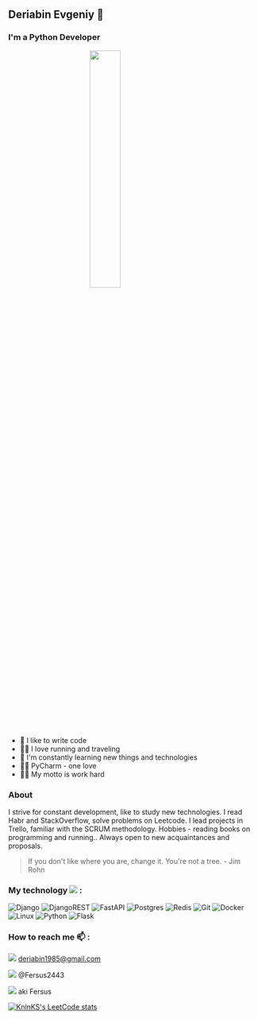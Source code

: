 ## Deriabin Evgeniy 👋

### I'm a Python Developer
<img style="display: block; margin-left: auto; margin-right: auto; width:35%" src="https://github-readme-stats-sigma-five.vercel.app/api/top-langs/?username=fersus85&hide=css,javascript&theme=radical&langs_count=8&layout=compact&hide_border=true" />

- 🦾 I like to write code  
- 🏃‍♂️ I love running and traveling
- 📙 I'm constantly learning new things and technologies
- ✍🏽 PyCharm - one love
- 👨‍💻 My motto is work hard

### About

I strive for constant development, like to study new technologies. I read Habr and StackOverflow,  solve problems on Leetcode. I lead projects in Trello,  familiar with the SCRUM methodology.
Hobbies - reading books on programming and running.. Always open to new acquaintances and proposals.
> If you don't like where you are, change it. You're not a tree. - Jim Rohn

### My technology   <img src="https://img.shields.io/badge/stack-black?style=for-the-badge&logo=Stack Overflow&logoColor=red"/> :

![Django](https://img.shields.io/badge/django-%23092E20.svg?style=for-the-badge&logo=django&logoColor=white)
![DjangoREST](https://img.shields.io/badge/DJANGO-REST-ff1709?style=for-the-badge&logo=django&logoColor=white&color=ff1709&labelColor=gray)
![FastAPI](https://img.shields.io/badge/FastAPI-005571?style=for-the-badge&logo=fastapi)
![Postgres](https://img.shields.io/badge/postgres-%23316192.svg?style=for-the-badge&logo=postgresql&logoColor=white)
![Redis](https://img.shields.io/badge/redis-%23DD0031.svg?style=for-the-badge&logo=redis&logoColor=white)
![Git](https://img.shields.io/badge/git-%23F05033.svg?style=for-the-badge&logo=git&logoColor=white)
![Docker](https://img.shields.io/badge/docker-%230db7ed.svg?style=for-the-badge&logo=docker&logoColor=white)
![Linux](https://img.shields.io/badge/Linux-FCC624?style=for-the-badge&logo=linux&logoColor=black)
![Python](https://img.shields.io/badge/python-3670A0?style=for-the-badge&logo=python&logoColor=ffdd54)
![Flask](https://img.shields.io/badge/flask-%23000.svg?style=for-the-badge&logo=flask&logoColor=white)

### How to reach me 📫 :

<img src="https://img.shields.io/badge/Gmail-black?style=for-the-badge&logo=Gmail&logoColor=Red"/> deriabin1985@gmail.com

<img src="https://img.shields.io/badge/Telegram-black?style=for-the-badge&logo=Telegram&logoColor=Red"/> @Fersus2443

<img src="https://img.shields.io/badge/Twitter-black?style=for-the-badge&logo=Twitter&logoColor=Red"/>  aki Fersus

[![KnlnKS's LeetCode stats](https://leetcode-stats-six.vercel.app/api?username=fersus85&theme=dark)](https://github.com/KnlnKS/leetcode-stats)

<!--
**fersus85/fersus85** is a ✨ _special_ ✨ repository because its `README.md` (this file) appears on your GitHub profile.

Here are some ideas to get you started:

- 🔭 I’m currently working on ...
- 🌱 I’m currently learning ...
- 👯 I’m looking to collaborate on ...
- 🤔 I’m looking for help with ...
- 💬 Ask me about ...
- 📫 How to reach me: ...
- 😄 Pronouns: ...
- ⚡ Fun fact: ...
-->
